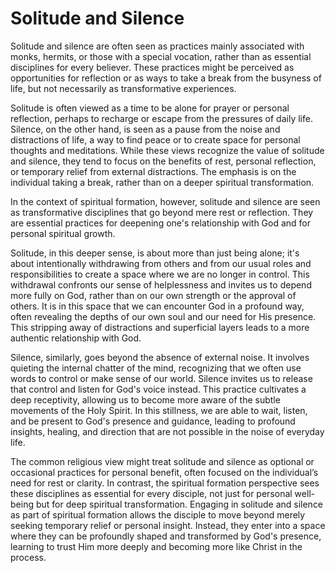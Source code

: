 # Solitude and Silence

Solitude and silence are often seen as practices mainly associated with monks, hermits, or
those with a special vocation, rather than as essential disciplines for every believer. These practices might be
perceived as opportunities for reflection or as ways to take a break from the busyness of life, but not necessarily as
transformative experiences.

Solitude is often viewed as a time to be alone for prayer or personal reflection, perhaps to recharge or escape from the
pressures of daily life. Silence, on the other hand, is seen as a pause from the noise and distractions of life, a way
to find peace or to create space for personal thoughts and meditations. While these views recognize the value of
solitude and silence, they tend to focus on the benefits of rest, personal reflection, or temporary relief from external
distractions. The emphasis is on the individual taking a break, rather than on a deeper spiritual transformation.

In the context of spiritual formation, however, solitude and silence are seen as transformative disciplines that go
beyond mere rest or reflection. They are essential practices for deepening one's relationship with God and for personal
spiritual growth.

Solitude, in this deeper sense, is about more than just being alone; it's about intentionally withdrawing from others
and from our usual roles and responsibilities to create a space where we are no longer in control. This withdrawal
confronts our sense of helplessness and invites us to depend more fully on God, rather than on our own strength or the
approval of others. It is in this space that we can encounter God in a profound way, often revealing the depths of our
own soul and our need for His presence. This stripping away of distractions and superficial layers leads to a more
authentic relationship with God.

Silence, similarly, goes beyond the absence of external noise. It involves quieting the internal chatter of the mind,
recognizing that we often use words to control or make sense of our world. Silence invites us to release that control
and listen for God's voice instead. This practice cultivates a deep receptivity, allowing us to become more aware of the
subtle movements of the Holy Spirit. In this stillness, we are able to wait, listen, and be present to God's presence
and guidance, leading to profound insights, healing, and direction that are not possible in the noise of everyday life.

The common religious view might treat solitude and silence as optional or occasional practices for personal benefit,
often focused on the individual’s need for rest or clarity. In contrast, the spiritual formation perspective sees these
disciplines as essential for every disciple, not just for personal well-being but for deep spiritual transformation.
Engaging in solitude and silence as part of spiritual formation allows the disciple to move beyond merely seeking
temporary relief or personal insight. Instead, they enter into a space where they can be profoundly shaped and
transformed by God's presence, learning to trust Him more deeply and becoming more like Christ in the process.